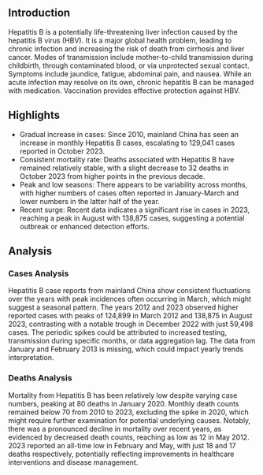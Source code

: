 
## Introduction

Hepatitis B is a potentially life-threatening liver infection caused by the hepatitis B virus (HBV). It is a major global health problem, leading to chronic infection and increasing the risk of death from cirrhosis and liver cancer. Modes of transmission include mother-to-child transmission during childbirth, through contaminated blood, or via unprotected sexual contact. Symptoms include jaundice, fatigue, abdominal pain, and nausea. While an acute infection may resolve on its own, chronic hepatitis B can be managed with medication. Vaccination provides effective protection against HBV.

## Highlights

- Gradual increase in cases: Since 2010, mainland China has seen an increase in monthly Hepatitis B cases, escalating to 129,041 cases reported in October 2023. <br/>
- Consistent mortality rate: Deaths associated with Hepatitis B have remained relatively stable, with a slight decrease to 32 deaths in October 2023 from higher points in the previous decade. <br/>
- Peak and low seasons: There appears to be variability across months, with higher numbers of cases often reported in January-March and lower numbers in the latter half of the year. <br/>
- Recent surge: Recent data indicates a significant rise in cases in 2023, reaching a peak in August with 138,875 cases, suggesting a potential outbreak or enhanced detection efforts. <br/>

## Analysis

### Cases Analysis
Hepatitis B case reports from mainland China show consistent fluctuations over the years with peak incidences often occurring in March, which might suggest a seasonal pattern. The years 2012 and 2023 observed higher reported cases with peaks of 124,899 in March 2012 and 138,875 in August 2023, contrasting with a notable trough in December 2022 with just 59,498 cases. The periodic spikes could be attributed to increased testing, transmission during specific months, or data aggregation lag. The data from January and February 2013 is missing, which could impact yearly trends interpretation.

### Deaths Analysis
Mortality from Hepatitis B has been relatively low despite varying case numbers, peaking at 80 deaths in January 2020. Monthly death counts remained below 70 from 2010 to 2023, excluding the spike in 2020, which might require further examination for potential underlying causes. Notably, there was a pronounced decline in mortality over recent years, as evidenced by decreased death counts, reaching as low as 12 in May 2012. 2023 reported an all-time low in February and May, with just 18 and 17 deaths respectively, potentially reflecting improvements in healthcare interventions and disease management.
